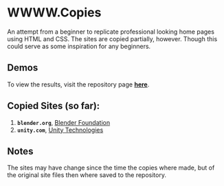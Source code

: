 # WWWW.Copies

An attempt from a beginner to replicate professional looking home pages using HTML and CSS. The sites are copied partially, however. Though this 
could serve as some inspiration for any beginners.

## Demos
To view the results, visit the repository page **[here](https://kchuene.github.io/WWW.Copies/)**.

## Copied Sites (so far):
1. **`blender.org`**, [Blender Foundation](https://www.blender.org/)
2. **`unity.com`**, [Unity Technologies](https://unity.com/)

## Notes
The sites may have change since the time the copies where made, but of the original site files then where saved to 
the repository. 
